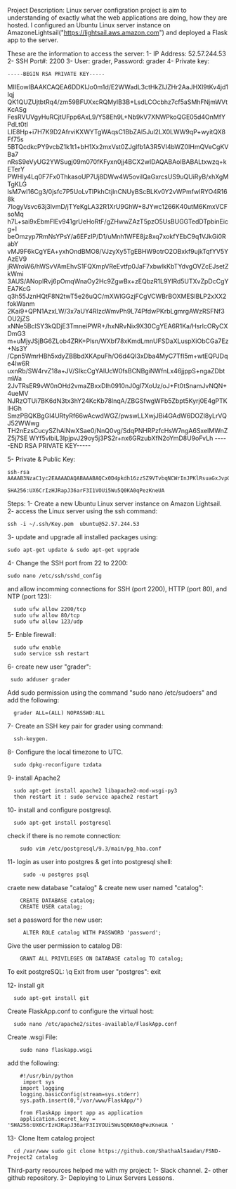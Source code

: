 Project Description:
    Linux server configration project is aim to understanding of exactly what the web applications are doing, how they are hosted.
I configured an Ubuntu Linux server instance on AmazoneLightsail("https://lightsail.aws.amazon.com") and deployed a Flask app to the server.

These are the information to access the server:
  1- IP Address: 52.57.244.53
  2- SSH Port#: 2200
  3- User: grader, Password: grader
  4- Private key:
  
    -----BEGIN RSA PRIVATE KEY-----
MIIEowIBAAKCAQEA6DDKIJo0m1d/E2WWadL3ctHkZIJZHr2AaJHXl9tKv4jd1Iqj
QK1QUZUjtbtRq4/zm59BFUXxcRQMylB3B+LsdLCOcbhz7cf5aSMhFNjmWVtKcASg
FesRVUVgyHuRCjtUFpp6AxL9/Y58Eh9L+Nb9kV7XNWPkoQGE05d4OnMfYPdLt0tI
LIE8Hp+i7H7K9D2AfrviKXWYTgWAqsC1BbZAl5Jul2LX0LWW9qP+wyitQX8Ff75s
5BTQcdkcPY9vcbZ1k1t1+bH1Xx2mxVst0ZJglfb1A3R5VI4bWZ0IHmQVeCgKVBa7
nRsS9eVyUG2YWSugj09m070fKFyxn0jj4BCX2wIDAQABAoIBABALtxwzq+kETerY
PWHIy4Lq0F7Fx0ThkasoUP7Uj8DWw4W5oviIQaGxrcsUS9uQUiRyB/xhXgMTgKLG
lsM7wl16Cg3/0jsfc7P5UoLvTlPkhCtjlnCNUyBScBLKv0Y2vWPmfwIRYO4R168k
7IogyVsvc63j3lvmD/jTYeKgLA32R1XrU9GhW+8JYwc1266K40utM6KmxVCFsoMq
h7L+sai9xEbmFlEv941grUeHoRtF/gZHwwZAzT5pzO5UsBUGGTedDTpbinEicg+I
beOmzyp7RmNsYPsY/a6EFzIP/D1/uMnh1WFE8jz8xq7xokfYEbC9q1VJkGi0RabY
vMJ9F6kCgYEA+yxhOndBMO8/VJzyXy5TgEBHW9otrO2OBxkf9ujkTqfYV5YAzEV9
jRWroW6/hWSvVAmEhvS1FQXmpVReEvtfp0JaF7xbwlkKbTYdvgOVZcEJsetZkWmi
3AUS/ANopIRvj6pOmqWnaOy2Hc9ZgwBx+zEQbzR1L9YIRd5UTXvZpDcCgYEA7KcG
q3h55JznHQtF8N2twT5e26uQC/mXWlGGzjFCgVCWBrBOXMESIBLP2xXX2fokWanm
2Kai9+QPN1AzxLW/3x7aUY4RIzcWmvPh9L74PfdwPKrbLgmrgAWzRSFNf3OU2jZS
xNNe5BclSY3kQDjE3TmneiPWR+/hxNRvNix9X30CgYEA6R1Ka/HsrlcORyCXDmG3
m+uMjyJSjBG6ZLob4ZRK+Plsn/WXbf78xKmdLmnUFSDaXLuspXiObCGa7Ez+Ns3Y
/Cpn5WmrHBh5xdyZBBbdXKApuFh/O6d4QI3xDba4MyC7TfI5m+wtEQPJDqe4Iw6R
uxnRb/SW4rvZ18a+JV/SIkcCgYAlUcW0fsBCNBgiNWfnLx46jjppS+ngaZDbtmWa
2JvTRsER9vW0nOHd2vmaZBxxDIh0910nJ0gl7XoUz/oJ+Ft0tSnamJvNQN+4ueMV
NJRzOTUi7BK6dN3tx3hY24KcKb78lnqA/ZBGSfwgWFb5Zbpt5Kyrj0E4gPTKlHGh
SmzPBQKBgGI4URtyRf66wAcwdWGZ/pwswLLXwjJBi4GAdW6DOZl8yLrVQJ52WWwg
TH2nEzsCucySZhAlNwXSae0/NnQ0vg/SdqPNHRPzfcHsW7ngA6SxeIMWnZZ5j7SE
WYf5vIbiL3IpjpvJ29oy5j3PS2r+nx6GRzubXfN2oYmD8U9oFvLh
-----END RSA PRIVATE KEY-----

5- Private & Public Key:

    ssh-rsa AAAAB3NzaC1yc2EAAAADAQABAAABAQCx0D4pkdh16zzSZ9VTvbqNCWrInJPKlRsuaGxJvpO$
    
    SHA256:UX6CrIzHJRapJ36arF3I1VOUi5Wu5Q0KA0qPezKneUA 




Steps:
  1- Create a new Ubuntu Linux server instance on Amazon Lightsail.
  2- access the Linux server using the ssh command:  
  
    ssh -i ~/.ssh/Key.pem  ubuntu@52.57.244.53

  3- update and upgrade all installed packages using:
  
    sudo apt-get update & sudo apt-get upgrade
    
  4- Change the SSH port from 22 to 2200:
  
    sudo nano /etc/ssh/sshd_config

   and allow incomming connections for SSH (port 2200), HTTP (port 80), and NTP (port 123):
   
      sudo ufw allow 2200/tcp
      sudo ufw allow 80/tcp
      sudo ufw allow 123/udp
        
  5- Enble firewall:
  
      sudo ufw enable
      sudo service ssh restart
      
  6- create new user "grader":
  
     sudo adduser grader
     
   Add sudo permission using the command "sudo nano /etc/sudoers" and add the following:
   
      grader ALL=(ALL) NOPASSWD:ALL
    
  7- Create an SSH key pair for grader using command:  
  
      ssh-keygen.
      
  8- Configure the local timezone to UTC.
  
      sudo dpkg-reconfigure tzdata
      
  9- install Apache2
  
      sudo apt-get install apache2 libapache2-mod-wsgi-py3
      then restart it : sudo service apache2 restart
      
  10- install and configure postgresql.
  
      sudo apt-get install postgresql
   check if there is no remote connection: 
   
        sudo vim /etc/postgresql/9.3/main/pg_hba.conf
    
  11- login as user into postgres & get into postgresql shell:
  
         sudo -u postgres psql
         
   craete new database "catalog" & create new user named "catalog":

        CREATE DATABASE catalog;
        CREATE USER catalog;
    
   set a password for the new user:
            
         ALTER ROLE catalog WITH PASSWORD 'password';
   Give the user permission to catalog DB:
   
        GRANT ALL PRIVILEGES ON DATABASE catalog TO catalog;
        
   To exit postgreSQL:   \q
   Exit from user "postgres": exit
  
  12- install git
  
      sudo apt-get install git
  Create FlaskApp.conf to configure the virtual host:
  
      sudo nano /etc/apache2/sites-available/FlaskApp.conf
   
  Create .wsgi File:
  
        sudo nano flaskapp.wsgi
   add the following:
   
        #!/usr/bin/python
         import sys
        import logging
        logging.basicConfig(stream=sys.stderr)
        sys.path.insert(0,"/var/www/FlaskApp/")

        from FlaskApp import app as application
        application.secret_key = 'SHA256:UX6CrIzHJRapJ36arF3I1VOUi5Wu5Q0KA0qPezKneUA '

       
      
  13- Clone Item catalog project
  
      cd /var/www sudo git clone https://github.com/ShathaAlSaadan/FSND-Project2 catalog
      
      
      
Third-party resources helped me with my project:
    1- Slack channel.
    2- other github repository.
    3- Deploying to Linux Servers Lessons.
      

